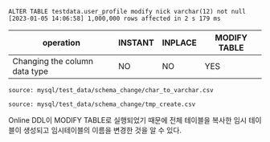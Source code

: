 ```
ALTER TABLE testdata.user_profile modify nick varchar(12) not null
[2023-01-05 14:06:58] 1,000,000 rows affected in 2 s 179 ms
```

| operation | INSTANT | INPLACE | MODIFY TABLE |
| -- | -- | -- | -- |
| Changing the column data type | NO | NO | YES |

```csvtable
source: mysql/test_data/schema_change/char_to_varchar.csv
```
```csvtable
source: mysql/test_data/schema_change/tmp_create.csv
```
Online DDL이 MODIFY TABLE로 실행되었기 때문에 전체 테이블을 복사한 임시 테이블이 생성되고 임시테이블의 이름을 변경한 것을 알 수 있다.